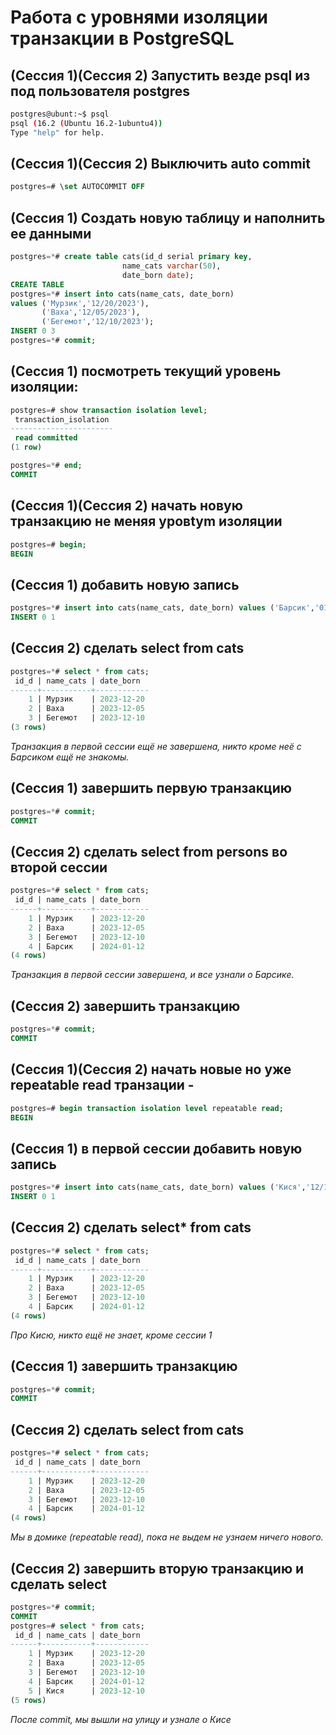 # Работа с уровнями изоляции транзакции в PostgreSQL

## (Сессия 1)(Сессия 2) Запустить везде psql из под пользователя postgres
```bash
postgres@ubunt:~$ psql
psql (16.2 (Ubuntu 16.2-1ubuntu4))
Type "help" for help.
```

## (Сессия 1)(Сессия 2) Выключить auto commit
```sql
postgres=# \set AUTOCOMMIT OFF
```

## (Сессия 1) Создать новую таблицу и наполнить ее данными 
```sql
postgres=*# create table cats(id_d serial primary key,
                         name_cats varchar(50),
                         date_born date);
CREATE TABLE
postgres=*# insert into cats(name_cats, date_born)
values ('Мурзик','12/20/2023'),
       ('Ваха','12/05/2023'),
       ('Бегемот','12/10/2023');
INSERT 0 3
postgres=*# commit;
```

## (Сессия 1) посмотреть текущий уровень изоляции: 
```sql
postgres=# show transaction isolation level;
 transaction_isolation
-----------------------
 read committed
(1 row)

postgres=*# end;
COMMIT
```
## (Сессия 1)(Сессия 2) начать новую транзакцию не меняя уровtym изоляции
```sql
postgres=# begin;
BEGIN
```

## (Сессия 1) добавить новую запись 
```sql
postgres=*# insert into cats(name_cats, date_born) values ('Барсик','01/12/2024');
INSERT 0 1
```

## (Сессия 2) сделать select from cats
```sql
postgres=*# select * from cats;
 id_d | name_cats | date_born
------+-----------+------------
    1 | Мурзик    | 2023-12-20
    2 | Ваха      | 2023-12-05
    3 | Бегемот   | 2023-12-10
(3 rows)
```
_Транзакция в первой сессии ещё не завершена, никто кроме неё с Барсиком ещё не знакомы._

## (Сессия 1) завершить первую транзакцию
```sql
postgres=*# commit;
COMMIT
```

## (Сессия 2) сделать select from persons во второй сессии
```sql
postgres=*# select * from cats;
 id_d | name_cats | date_born
------+-----------+------------
    1 | Мурзик    | 2023-12-20
    2 | Ваха      | 2023-12-05
    3 | Бегемот   | 2023-12-10
    4 | Барсик    | 2024-01-12
(4 rows)
```
_Транзакция в первой сессии завершена, и все узнали о Барсике._

## (Сессия 2) завершить транзакцию
```sql
postgres=*# commit;
COMMIT
```

## (Сессия 1)(Сессия 2) начать новые но уже repeatable read транзации - 
```sql
postgres=# begin transaction isolation level repeatable read;
BEGIN
```

## (Сессия 1) в первой сессии добавить новую запись 
```sql
postgres=*# insert into cats(name_cats, date_born) values ('Кися','12/10/2023');
INSERT 0 1
```

## (Сессия 2) сделать select* from cats
```sql
postgres=*# select * from cats;
 id_d | name_cats | date_born
------+-----------+------------
    1 | Мурзик    | 2023-12-20
    2 | Ваха      | 2023-12-05
    3 | Бегемот   | 2023-12-10
    4 | Барсик    | 2024-01-12
(4 rows)
```
_Про Кисю, никто ещё не знает, кроме сессии 1_

## (Сессия 1) завершить транзакцию
```sql
postgres=*# commit;
COMMIT
```

## (Сессия 2) сделать select from cats 
```sql
postgres=*# select * from cats;
 id_d | name_cats | date_born
------+-----------+------------
    1 | Мурзик    | 2023-12-20
    2 | Ваха      | 2023-12-05
    3 | Бегемот   | 2023-12-10
    4 | Барсик    | 2024-01-12
(4 rows)
```
_Мы в домике (repeatable read), пока не выдем не узнаем ничего нового._

## (Сессия 2) завершить вторую транзакцию и сделать select
```sql
postgres=*# commit;
COMMIT
postgres=# select * from cats;
 id_d | name_cats | date_born
------+-----------+------------
    1 | Мурзик    | 2023-12-20
    2 | Ваха      | 2023-12-05
    3 | Бегемот   | 2023-12-10
    4 | Барсик    | 2024-01-12
    5 | Кися      | 2023-12-10
(5 rows)
```

_После commit, мы вышли на улицу и узнале о Кисе_

